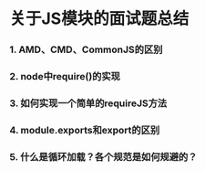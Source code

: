 # 关于JS模块的面试题总结

### 1. AMD、CMD、CommonJS的区别

### 2. node中require()的实现

### 3. 如何实现一个简单的requireJS方法

### 4. module.exports和export的区别

### 5. 什么是循环加载？各个规范是如何规避的？